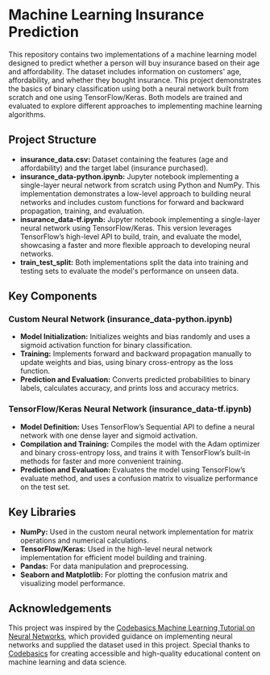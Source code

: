 # Machine Learning Insurance Prediction

This repository contains two implementations of a machine learning model designed to predict whether a person will buy insurance based on their age and affordability. The dataset includes information on customers' age, affordability, and whether they bought insurance. This project demonstrates the basics of binary classification using both a neural network built from scratch and one using TensorFlow/Keras. Both models are trained and evaluated to explore different approaches to implementing machine learning algorithms.

## Project Structure
- **insurance_data.csv:** Dataset containing the features (age and affordability) and the target label (insurance purchased).
- **insurance_data-python.ipynb:** Jupyter notebook implementing a single-layer neural network from scratch using Python and NumPy. This implementation demonstrates a low-level approach to building neural networks and includes custom functions for forward and backward propagation, training, and evaluation.
- **insurance_data-tf.ipynb:** Jupyter notebook implementing a single-layer neural network using TensorFlow/Keras. This version leverages TensorFlow’s high-level API to build, train, and evaluate the model, showcasing a faster and more flexible approach to developing neural networks.
- **train_test_split:** Both implementations split the data into training and testing sets to evaluate the model's performance on unseen data.

## Key Components
### Custom Neural Network (insurance_data-python.ipynb)
- **Model Initialization:** Initializes weights and bias randomly and uses a sigmoid activation function for binary classification.
- **Training:** Implements forward and backward propagation manually to update weights and bias, using binary cross-entropy as the loss function.
- **Prediction and Evaluation:** Converts predicted probabilities to binary labels, calculates accuracy, and prints loss and accuracy metrics.
### TensorFlow/Keras Neural Network (insurance_data-tf.ipynb)
- **Model Definition:** Uses TensorFlow’s Sequential API to define a neural network with one dense layer and sigmoid activation.
- **Compilation and Training:** Compiles the model with the Adam optimizer and binary cross-entropy loss, and trains it with TensorFlow’s built-in methods for faster and more convenient training.
- **Prediction and Evaluation:** Evaluates the model using TensorFlow’s evaluate method, and uses a confusion matrix to visualize performance on the test set.

## Key Libraries
- **NumPy:** Used in the custom neural network implementation for matrix operations and numerical calculations.
- **TensorFlow/Keras:** Used in the high-level neural network implementation for efficient model building and training.
- **Pandas:** For data manipulation and preprocessing.
- **Seaborn and Matplotlib:** For plotting the confusion matrix and visualizing model performance.

## Acknowledgements
This project was inspired by the [Codebasics Machine Learning Tutorial on Neural Networks](https://www.youtube.com/watch?v=PQCE9ChuIDY&list=PLeo1K3hjS3uu7CxAacxVndI4bE_o3BDtO&index=13), which provided guidance on implementing neural networks and supplied the dataset used in this project. Special thanks to [Codebasics](https://www.youtube.com/@codebasics) for creating accessible and high-quality educational content on machine learning and data science.

